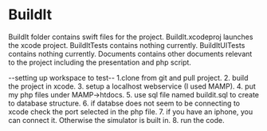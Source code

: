 # BuildIt
BuildIt folder contains swift files for the project.
BuildIt.xcodeproj launches the xcode project.
BuildItTests contains nothing currently.
BuildItUITests contains nothing currently.
Documents contains other documents relevant to the project including the presentation and php script.


--setting up workspace to test--
1.clone from git and pull project.
2. build the project in xcode.
3. setup a localhost webservice (I used MAMP).
4. put my php files under MAMP->htdocs.
5. use sql file named buildit.sql to create to database structure.
6. if databse does not seem to be connecting to xcode check the port selected in the php file.
7. if you have an iphone, you can connect it. Otherwise the simulator is built in.
8. run the code.
